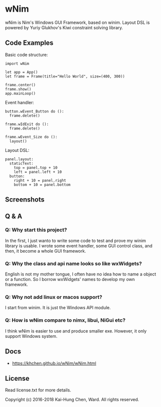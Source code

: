 # wNim

wNim is Nim's Windows GUI Framework, based on winim.
Layout DSL is powered by Yuriy Glukhov's Kiwi constraint solving library.

## Code Examples
Basic code structure:
```nimrod
import wNim

let app = App()
let frame = Frame(title="Hello World", size=(400, 300))

frame.center()
frame.show()
app.mainLoop()
```

Event handler:
```nimrod
button.wEvent_Button do ():
  frame.delete()

frame.wIdExit do ():
  frame.delete()

frame.wEvent_Size do ():
  layout()
```

Layout DSL:
```nimrod
panel.layout:
  staticText:
    top = panel.top + 10
    left = panel.left + 10
  button:
    right + 10 = panel.right
    bottom + 10 = panel.bottom
```

## Screenshots

## Q & A
### Q: Why start this project?
In the first, I just wanto to write some code to test and prove my winim library
is usable. I wrote some event handler, some GUI control class, and then, it
become a whole GUI framework.

### Q: Why the class and api name looks so like wxWidgets?
English is not my mother tongue, I often have no idea how to name a object or
a function. So I borrow wxWidgets' names to develop my own framework.

### Q: Why not add linux or macos support?
I start from winim. It is just the Windows API module.

### Q: How is wNim compare to nimx, libui, NiGui etc?
I think wNim is easier to use and produce smaller exe. However, it only support
Windows system.

## Docs
* https://khchen.github.io/wNim/wNim.html

## License
Read license.txt for more details.

Copyright (c) 2016-2018 Kai-Hung Chen, Ward. All rights reserved.
